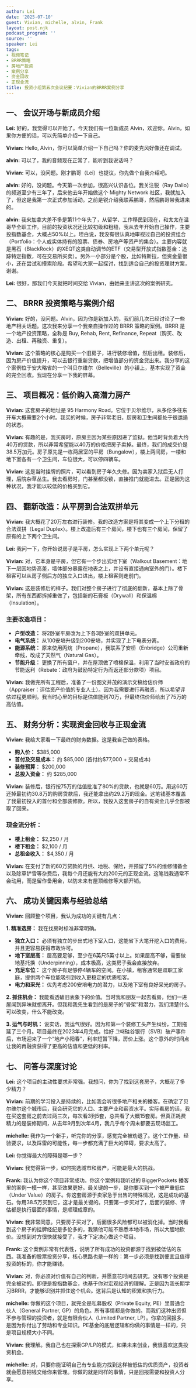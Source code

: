 ```yaml
---
author: Lei
date: '2025-07-10'
guest: Vivian, michelle, alvin, Frank
layout: post.njk
podcast_program: ''
source: ''
speaker: Lei
tags:
- 视频笔记
- BRRR策略
- 房地产投资
- 案例分享
- 资金回收
- 正现金流
title: 投资小组第五次会议纪要：Vivian的BRRR案例分享
---
```


## 一、 会议开场与新成员介绍

**Lei:** 好的，我觉得可以开始了。今天我们有一位新成员
Alvin，欢迎你。Alvin，如果你方便的话，可以先简单介绍一下自己。

**Vivian:** Hello,
Alvin，你可以简单介绍一下自己吗？你的麦克风好像还在调试。

**alvin:** 可以了，我的音频现在正常了，能听到我说话吗？

**Vivian:** 可以，没问题。刚才鹏哥（Lei）也提议，你先做个自我介绍吧。

**alvin:** 好的，没问题。今天第一次参加，很高兴认识各位。我关注锐（Ray
Dalio）的频道至少有三年了，后来他去年开始做这个 Mighty Network
社区，我就加入了，但这是我第一次正式参加活动。之前是锐介绍我联系鹏哥，然后鹏哥带我进来的。

**alvin:**
我来加拿大差不多是第11个年头了，从留学、工作移民到现在，和太太在温哥华全职工作。目前的投资状况还比较初级和粗糙，我从去年开始自己操作，主要投指数基金，大概占50%以上。坦白说，我没有很认真地审视过自己的投资组合（Portfolio：个人或实体持有的股票、债券、房地产等资产的集合）。主要内容就是黑石（BlackRock）的XEQT这类自动调节的ETF（交易型开放式指数基金：追踪特定指数，可在交易所买卖）。另外一小部分是个股，比如特斯拉，但资金量很小，还在尝试和摸索阶段。希望和大家一起探讨，找到适合自己的投资理财方案，谢谢。

**Lei:** 很好，那我们今天就把时间交给 Vivian，由她来主讲这次的案例研究。

## 二、 BRRR 投资策略与案例介绍

**Vivian:**
好的，没问题。Alvin，因为你是新加入的，我们前几次已经讨论了一些地产相关话题。这次我来分享一个我亲自操作过的
BRRR 策略的案例。BRRR 是一个地产投资策略，全称是 Buy, Rehab, Rent,
Refinance, Repeat（购买、改造、出租、再融资、重复）。

**Vivian:**
这个策略的核心是购买一个旧房子，进行装修增值，然后出租。装修后，因为房产价值提升，可以去银行重新贷款，把增值部分的资金贷出来。我分享的这个案例位于安大略省的一个叫贝尔维尔（Belleville）的小镇上，基本实现了资金的完全回收。我现在分享一下我的屏幕。

## 三、 项目概况：低价购入高潜力房产

**Vivian:** 这套房子的地址是 95 Harmony
Road。它位于贝尔维尔，从多伦多往东开车大概需要2个小时。我买的时候，房子非常老旧，厨房和卫生间都处于很邋遢的状态。

**Vivian:**
有趣的是，我买房时，原房主因为某些原因进了监狱。他当时背负着大约40万的贷款，所以非常希望能以40万的价格把房子卖掉。最终，我们的成交价是38.5万加元。房子原先是一栋两居室的平房（Bungalow），楼上两间房，一楼和地下室各有一个卫生间，车位很大，可以停四辆车。

**Vivian:**
这是当时挂牌的照片，可以看到房子年久失修。因为卖家入狱后无人打理，后院杂草丛生。我去看房时，门甚至都没锁，直接推门就能进去。正是因为这种状况，我才能以较低的价格买到它。

## 四、 翻新改造：从平房到合法双拼单元

**Vivian:**
我大概花了20万左右进行装修。我的改造方案是将其变成一个上下分租的合法双拼（Legal
Duplex）。楼上改造后有三个房间，楼下也有三个房间，保留了原有的上下两个卫生间。

**Lei:** 我问一下，你开始说房子是平房，怎么实现上下两个单元呢？

**Vivian:** 对，它本身是平房，但它有一个步出式地下室（Walkout
Basement：地下一层因地势高差，墙体部分暴露在地表之上，并设有直接通向室外的门）。楼下租客可以从房子侧后方的独立入口进出，楼上租客则走前门。

**Vivian:**
这是装修后的样子。我们对整个房子进行了彻底的翻新，基本上除了骨架，所有东西都拆掉重做了，包括新的石膏板（Drywall）和保温棉（Insulation）。

### 主要改造项目：

- **户型改造：** 将2卧室平房改为上下各3卧室的双拼单元。
- **电气系统：** 从100安培升级到200安培，并实现了上下电表分离。
- **能源系统：**
  原来使用丙烷（Propane），我联系了安桥（Enbridge）公司重新牵线，改成了天然气（Natural
  Gas）。
- **节能升级：**
  更换了所有窗户，并在屋顶做了喷棉保温，利用了当时安省政府的节能返利（Rebate：政府为鼓励特定行为而返还部分款项）项目。

**Vivian:**
我做完所有工程后，准备了一份图文并茂的演示文稿给估价师（Appraiser：评估资产价值的专业人士）。因为我需要进行再融资，所以希望评估过程更顺利。我当时心里的目标是估值能到70万，但最终估价师给出了75万的高估值。

## 五、 财务分析：实现资金回收与正现金流

**Vivian:** 我给大家看一下最终的财务数据。这是我自己做的表格。

- **购入价：** \$385,000
- **首付及交易成本：** 约 \$85,000 (首付约\$77,000 + 交易成本)
- **装修预算：** \$200,000
- **总投入资金：** 约 \$285,000

**Vivian:**
装修后，银行按75万的估值批准了80%的贷款，也就是60万。用这60万还掉最初约30.8万的购房贷款后，我还能拿出约29.2万的现金。这笔钱基本覆盖了我最初投入的首付和全部装修款。所以，我投入这套房子的自有资金几乎全部被取了回来。

### 现金流分析：

- **楼上租金：** \$2,250 / 月
- **楼下租金：** \$2,100 / 月
- **总租金收入：** \$4,350 / 月

**Vivian:**
在支付了新的60万贷款的月供、地税、保险，并预留了5%的维修储备金以及除草铲雪等杂费后，我每个月还能有大约200元的正现金流。这笔钱我通常不会动用，而是留作备用金，以防未来有屋顶维修等大额开销。

## 六、 成功关键因素与经验总结

**Vivian:** 回顾整个项目，我认为成功的关键有几点：

**1. 精准选房：** 我在找房时标准非常明确。

- **独立入口：**
  必须有独立的步出式地下室入口，这能省下大笔开挖入口的费用，并且更容易获得市政许可。
- **地下室层高：**
  层高要足够，至少在6英尺5英寸以上。如果层高不够，需要做地基托换（Underpinning），成本极高，这类房子我会直接放弃。
- **充足车位：**
  这个房子有足够停4辆车的空间。在小镇，租客通常是双职工家庭，提供两个车位能吸引到收入更稳定的优质租客。
- **电力和采光：**
  优先考虑200安培电力的潜力，以及地下室有良好采光的房子。

**2. 抓住机会：**
我能看透破旧表象下的价值。当时我和朋友一起去看房，他们一进屋闻到异味就想离开。但我和我先生看到的是房子的“骨架”和潜力，我们清楚什么可以改变，什么不能改变。

**3. 运气与时机：**
说实话，我运气很好。因为和第一个装修工头产生纠纷，工期拖延了三个月。项目最终在2023年4月完成。恰好
그때硅谷银行（SVB）破产事件后，市场迎来了一个“地产小阳春”，利率短暂下降，房价上涨。这个意外的时间点让我的再融资获得了更高的估值和更低的利率。

## 七、 问答与深度讨论

**Lei:**
这个项目的主动性要求非常强。我想问，你为了找到这套房子，大概花了多少精力？

**Vivian:**
前期的学习投入是持续的，比如我会听很多地产相关的播客。在确定了贝尔维尔这个城市后，我会研究它的人口、主要产业和薪资水平。实际看房的话，我在买这套房之前去过两三次，每次看3到5套，总共看了大概15套房。但真正耗费精力的是装修期间，从去年9月到次年4月，我几乎每个周末都要去现场监工。

**michelle:**
我作为一个新手，听完你的分享，感觉完全被劝退了。这个工作量、经验要求，以及踩雷的可能性，每一步都充满了巨大的障碍，要求太高了。

**Lei:** 你觉得最大的障碍是哪一步？

**Vivian:** 我觉得第一步，如何挑选城市和房产，可能是最大的挑战。

**Frank:** 我认为你这个项目非常成功。你这个案例和我听过的 BiggerPockets
播客里的案例一模一样，甚至效果更好。最关键的一步，是你要买到一个被严重低估（Under
Value）的房子。你这套房源于卖家急于出售的特殊情况，这是成功的基石。你用38.5万买到它，这才是最关键的。只要第一步买对了，后面的装修、评估都是执行层面的事情，是顺理成章的。

**Vivian:**
我非常同意。只要房子买对了，后面很多风险都可以被消化掉。当时我看到这个房子的挂牌经纪是多伦多的，我猜他可能不熟悉本地市场，所以大胆地砍价。没想到对方很快就接受了，我才下定决心做这个项目。

**Frank:**
这个案例非常有代表性，说明了所有成功的投资都源于找到被低估的东西。我准备的股票投资分享，核心思路也是一样的：第一步必须是找到便宜且值得投资的标的，你才能赚钱。

**Vivian:**
对，你必须对价值有自己的判断，并愿意花时间去研究。没有哪个投资是完全被动的。即便是投指数基金，也基于你对宏观经济的理解。正是因为我长期学习BRRR，才能够识别并抓住这个机会。这背后是认知的积累和执行力。

**michelle:** 你做的这个项目，就完全是私募股权（Private Equity,
PE）里普通合伙人（General Partner,
GP）的角色。所有事情都是你做的。而我们这种出资但不参与管理的投资者，就是有限合伙人（Limited
Partner,
LP）。你拿的回报多，是因为你付出了劳动和专业知识。PE基金的底层逻辑和你做的事情是一样的，只是项目规模大小不同。

**Vivian:**
我理解。我自己也在探索GP/LP的模式，如果未来创业，我很喜欢这类投资机会。

**michelle:**
对，只要你能证明自己有专业能力找到这样被低估的优质资产，投资者就会愿意把钱交给你来管理。你做的就是同样的事情，只是回报需要和投资人分享。
